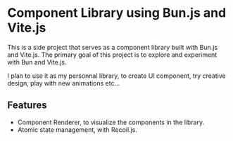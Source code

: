 
# Component Library using Bun.js and Vite.js



This is a side project that serves as a component library built with Bun.js and Vite.js. The primary goal of this project is to explore and experiment with Bun and Vite.js.

I plan to use it as my personnal library, to create UI component, try creative design, play with new animations etc...


## Features

- Component Renderer, to visualize the components in the library.
- Atomic state management, with Recoil.js.